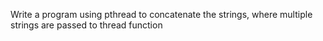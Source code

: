 Write a program using pthread to concatenate the strings, where multiple strings are passed to thread function
